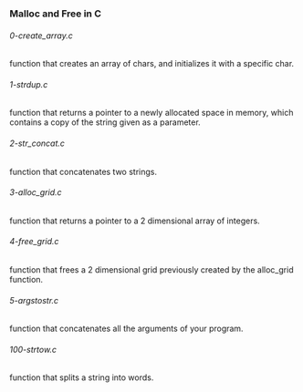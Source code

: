 ### Malloc and Free in C

###### 0-create_array.c
function that creates an array of chars, and initializes it with a specific char.

###### 1-strdup.c
 function that returns a pointer to a newly allocated space in memory, which
 contains a copy of the string given as a parameter.

###### 2-str_concat.c
function that concatenates two strings.

###### 3-alloc_grid.c
function that returns a pointer to a 2 dimensional array of integers.

###### 4-free_grid.c
 function that frees a 2 dimensional grid previously created by the
 alloc_grid function.

###### 5-argstostr.c
function that concatenates all the arguments of your program.

###### 100-strtow.c
function that splits a string into words.